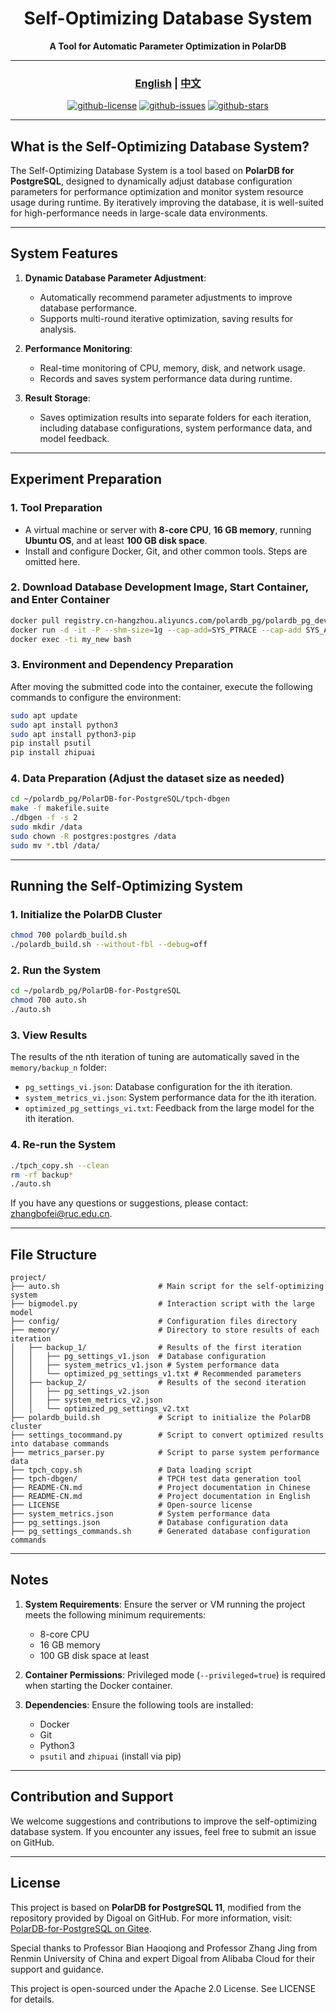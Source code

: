 
<div align="center">

# Self-Optimizing Database System

**A Tool for Automatic Parameter Optimization in PolarDB**

---

### [English](README.md) | [中文](README-CN.md)

[![github-license](https://img.shields.io/github/license/2022201318/Self-Optimizing-Database-System?style=for-the-badge&logo=github)](LICENSE)
[![github-issues](https://img.shields.io/github/issues/2022201318/Self-Optimizing-Database-System?style=for-the-badge&logo=github)](https://github.com/2022201318/Self-Optimizing-Database-System/issues)
[![github-stars](https://img.shields.io/github/stars/2022201318/Self-Optimizing-Database-System?style=for-the-badge&logo=github)](https://github.com/p2022201318/Self-Optimizing-Database-System/stargazers)

</div>

---

## What is the Self-Optimizing Database System?

The Self-Optimizing Database System is a tool based on **PolarDB for PostgreSQL**, designed to dynamically adjust database configuration parameters for performance optimization and monitor system resource usage during runtime. By iteratively improving the database, it is well-suited for high-performance needs in large-scale data environments.

---

## System Features

1. **Dynamic Database Parameter Adjustment**:
   - Automatically recommend parameter adjustments to improve database performance.
   - Supports multi-round iterative optimization, saving results for analysis.

2. **Performance Monitoring**:
   - Real-time monitoring of CPU, memory, disk, and network usage.
   - Records and saves system performance data during runtime.

3. **Result Storage**:
   - Saves optimization results into separate folders for each iteration, including database configurations, system performance data, and model feedback.

---

## Experiment Preparation

### 1. Tool Preparation

- A virtual machine or server with **8-core CPU**, **16 GB memory**, running **Ubuntu OS**, and at least **100 GB disk space**.
- Install and configure Docker, Git, and other common tools. Steps are omitted here.

### 2. Download Database Development Image, Start Container, and Enter Container

```bash
docker pull registry.cn-hangzhou.aliyuncs.com/polardb_pg/polardb_pg_devel:ubuntu20.04
docker run -d -it -P --shm-size=1g --cap-add=SYS_PTRACE --cap-add SYS_ADMIN --privileged=true --name my_new registry.cn-hangzhou.aliyuncs.com/polardb_pg/polardb_pg_devel:ubuntu20.04 bash
docker exec -ti my_new bash
```

### 3. Environment and Dependency Preparation

After moving the submitted code into the container, execute the following commands to configure the environment:

```bash
sudo apt update
sudo apt install python3
sudo apt install python3-pip
pip install psutil
pip install zhipuai
```

### 4. Data Preparation (Adjust the dataset size as needed)

```bash
cd ~/polardb_pg/PolarDB-for-PostgreSQL/tpch-dbgen
make -f makefile.suite
./dbgen -f -s 2
sudo mkdir /data
sudo chown -R postgres:postgres /data
sudo mv *.tbl /data/
```

---

## Running the Self-Optimizing System

### 1. Initialize the PolarDB Cluster

```bash
chmod 700 polardb_build.sh
./polardb_build.sh --without-fbl --debug=off
```

### 2. Run the System

```bash
cd ~/polardb_pg/PolarDB-for-PostgreSQL
chmod 700 auto.sh
./auto.sh
```

### 3. View Results

The results of the nth iteration of tuning are automatically saved in the `memory/backup_n` folder:

- `pg_settings_vi.json`: Database configuration for the ith iteration.
- `system_metrics_vi.json`: System performance data for the ith iteration.
- `optimized_pg_settings_vi.txt`: Feedback from the large model for the ith iteration.

### 4. Re-run the System

```bash
./tpch_copy.sh --clean
rm -rf backup*
./auto.sh
```

If you have any questions or suggestions, please contact: zhangbofei@ruc.edu.cn.

---

## File Structure

```plaintext
project/
├── auto.sh                      # Main script for the self-optimizing system
├── bigmodel.py                  # Interaction script with the large model
├── config/                      # Configuration files directory
├── memory/                      # Directory to store results of each iteration
│   ├── backup_1/                # Results of the first iteration
│   │   ├── pg_settings_v1.json  # Database configuration
│   │   ├── system_metrics_v1.json # System performance data
│   │   └── optimized_pg_settings_v1.txt # Recommended parameters
│   ├── backup_2/                # Results of the second iteration
│   │   ├── pg_settings_v2.json
│   │   ├── system_metrics_v2.json
│   │   └── optimized_pg_settings_v2.txt
├── polardb_build.sh             # Script to initialize the PolarDB cluster
├── settings_tocommand.py        # Script to convert optimized results into database commands
├── metrics_parser.py            # Script to parse system performance data
├── tpch_copy.sh                 # Data loading script
├── tpch-dbgen/                  # TPCH test data generation tool
├── README-CN.md                 # Project documentation in Chinese
├── README-CN.md                 # Project documentation in English
├── LICENSE                      # Open-source license
├── system_metrics.json          # System performance data
├── pg_settings.json             # Database configuration data
├── pg_settings_commands.sh      # Generated database configuration commands
```

---

## Notes

1. **System Requirements**: Ensure the server or VM running the project meets the following minimum requirements:
   - 8-core CPU
   - 16 GB memory
   - 100 GB disk space at least

2. **Container Permissions**: Privileged mode (`--privileged=true`) is required when starting the Docker container.

3. **Dependencies**: Ensure the following tools are installed:
   - Docker
   - Git
   - Python3
   - `psutil` and `zhipuai` (install via pip)

---

## Contribution and Support

We welcome suggestions and contributions to improve the self-optimizing database system. If you encounter any issues, feel free to submit an issue on GitHub.

---

## License

This project is based on **PolarDB for PostgreSQL 11**, modified from the repository provided by Digoal on GitHub. For more information, visit:  
[PolarDB-for-PostgreSQL on Gitee](https://gitee.com/digoal/PolarDB-for-PostgreSQL).

Special thanks to Professor Bian Haoqiong and Professor Zhang Jing from Renmin University of China and expert Digoal from Alibaba Cloud for their support and guidance.

This project is open-sourced under the Apache 2.0 License. See LICENSE for details.


